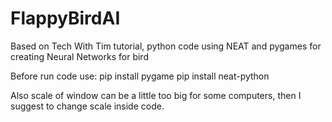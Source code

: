 # FlappyBirdAI
Based on Tech With Tim tutorial, python code using NEAT and pygames for creating Neural Networks for bird

Before run code use:
pip install pygame
pip install neat-python

Also scale of window can be a little too big for some computers, then I suggest to change scale inside code.
